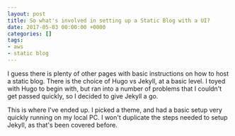 ```yaml
---
layout: post
title: So what's involved in setting up a Static Blog with a UI?
date: 2017-05-03 00:00:00 +0000
categories: []
tags:
- aws
- static blog
---
```



I guess there is plenty of other pages with basic instructions on how to host a static blog. There is the choice of Hugo vs Jekyll, at a basic level. I toyed with Hugo to begin with, but ran into a number of problems that I couldn't get passed quickly, so I decided to give Jekyll a go.

This is where I've ended up. I picked a theme, and had a basic setup very quickly running on my local PC. I won't duplicate the steps needed to setup Jekyll, as that's been covered before.
